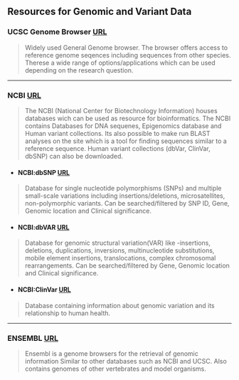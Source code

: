 ## Resources for Genomic and Variant Data


### UCSC Genome Browser [URL](http://genome.ucsc.edu/)

 >Widely used General Genome browser. The browser offers access to reference genome seqences including sequences from other species. Therese a wide range of options/applications which can be used depending on the research question.
 
 ------
 
### NCBI [URL](https://www.ncbi.nlm.nih.gov/projects/genome/guide/human/)
 
 >The NCBI (National Center for Biotechnology Information) houses databases wich can be used as resource for bioinformatics. The NCBI contains Databases for DNA sequenes, Epigenomics database and Human variant collections. Its also possible to make run BLAST analyses on the site which is a tool for finding sequences similar to a reference sequence. Human variant collections (dbVar, ClinVar, dbSNP) can also be downloaded.

 * #### NCBI:dbSNP [URL](https://www.ncbi.nlm.nih.gov/snp/)
  >Database for single nucleotide polymorphisms (SNPs) and multiple small-scale variations including insertions/deletions, microsatellites, non-polymorphic variants. Can be searched/filtered by SNP ID, Gene, Genomic location and Clinical significance.

 * #### NCBI:dbVAR [URL](https://www.ncbi.nlm.nih.gov/dbvar/)
 >Database for genomic structural variation(VAR) like -insertions, deletions, duplications, inversions, multinucleotide substitutions, mobile element insertions, translocations, complex chromosomal rearrangements. Can be searched/filtered by Gene, Genomic location and Clinical significance.

 
 * #### NCBI:ClinVar [URL](https://www.ncbi.nlm.nih.gov/clinvar/)
 >Database containing information about genomic variation and its relationship to human health.

------

### ENSEMBL [URL](https://www.ensembl.org/index.html)
>Ensembl is a genome browsers for the retrieval of genomic information Similar to other databases such as NCBI and UCSC. Also contains genomes of other vertebrates and model organisms.
 
 
 
 
  
